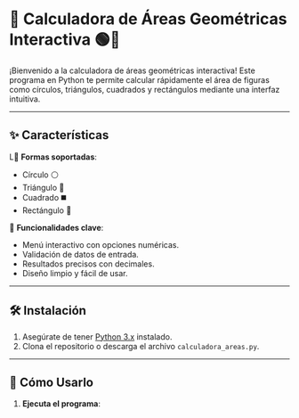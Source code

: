 # 📐 Calculadora de Áreas Geométricas Interactiva 🟢🔺

¡Bienvenido a la calculadora de áreas geométricas interactiva! Este programa en Python te permite calcular rápidamente el área de figuras como círculos, triángulos, cuadrados y rectángulos mediante una interfaz intuitiva.

---

## ✨ Características
L🔹 **Formas soportadas**:
- Círculo ⚪
- Triángulo 🔺
- Cuadrado ◼️
- Rectángulo 📏

📌 **Funcionalidades clave**:
- Menú interactivo con opciones numéricas.
- Validación de datos de entrada.
- Resultados precisos con decimales.
- Diseño limpio y fácil de usar.

---

## 🛠️ Instalación
1. Asegúrate de tener [Python 3.x](https://www.python.org/) instalado.
2. Clona el repositorio o descarga el archivo `calculadora_areas.py`.

---

## 📖 Cómo Usarlo
1. **Ejecuta el programa**: